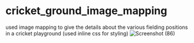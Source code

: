 # cricket_ground_image_mapping
used image mapping to give the details about the various fielding positions in a cricket playground
(used inline css for styling)
![Screenshot (86)](https://user-images.githubusercontent.com/87172809/129253219-e4a37a05-0ed0-4e3a-a584-22c1efc8f614.png)
